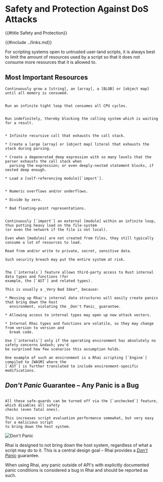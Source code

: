 Safety and Protection Against DoS Attacks
=========================================

{{#title Safety and Protection}}

{{#include ../links.md}}

For scripting systems open to untrusted user-land scripts, it is always best to limit the amount of
resources used by a script so that it does not consume more resources that it is allowed to.


Most Important Resources
------------------------

```admonish bug "Memory"
Continuously grow a [string], an [array], a [BLOB] or [object map] until all memory is consumed.
```

```admonish bug "CPU"

Run an infinite tight loop that consumes all CPU cycles.
```

```admonish bug "Time"

Run indefinitely, thereby blocking the calling system which is waiting for a result.
```

```admonish bug "Stack"

* Infinite recursive call that exhausts the call stack.

* Create a large [array] or [object map] literal that exhausts the stack during parsing.

* Create a degenerated deep expression with so many levels that the parser exhausts the call stack when
  parsing the expression; or even deeply-nested statement blocks, if nested deep enough.

* Load a [self-referencing module][`import`].
```

```admonish bug "Overflows or Underflows"

* Numeric overflows and/or underflows.

* Divide by zero.

* Bad floating-point representations.
```

```admonish bug "Files"

Continuously [`import`] an external [module] within an infinite loop, thus putting heavy load on the file-system
(or even the network if the file is not local).

Even when [modules] are not created from files, they still typically consume a lot of resources to load.
```

```admonish bug "Private data"
Read from and/or write to private, secret, sensitive data.

Such security breach may put the entire system at risk.
```

~~~admonish bug "The [`internals`] feature"

The [`internals`] feature allows third-party access to Rust internal data types and functions (for
example, the [`AST`] and related types).

This is usually a _Very Bad Idea™_ because:

* Messing up Rhai's internal data structures will easily create panics that bring down the host
  environment, violating the _Don't Panic_ guarantee.

* Allowing access to internal types may open up new attack vectors.

* Internal Rhai types and functions are volatile, so they may change from version to version and
  break code.

Use [`internals`] only if the operating environment has absolutely no safety concerns &ndash; you'd
be surprised how few scenarios this assumption holds.

One example of such an environment is a Rhai scripting [`Engine`] compiled to [WASM] where the
[`AST`] is further translated to include environment-specific modifications.
~~~


_Don't Panic_ Guarantee &ndash; Any Panic is a Bug
--------------------------------------------------

```admonish tip.side.wide "OK, panic anyway"

All these safe-guards can be turned off via the [`unchecked`] feature, which disables all safety
checks (even fatal ones).

This increases script evaluation performance somewhat, but very easy for a malicious script
to bring down the host system.
```

![Don't Panic](https://upload.wikimedia.org/wikipedia/commons/thumb/6/6b/Don%27t_Panic.svg/320px-Don%27t_Panic.svg.png)

Rhai is designed to not bring down the host system, regardless of what a script may do to it.
This is a central design goal &ndash; Rhai provides a [_Don't Panic_](https://en.wikipedia.org/wiki/Phrases_from_The_Hitchhiker%27s_Guide_to_the_Galaxy#Don't_Panic) guarantee.

When using Rhai, any panic outside of API's with explicitly documented panic conditions is
considered a bug in Rhai and should be reported as such.
